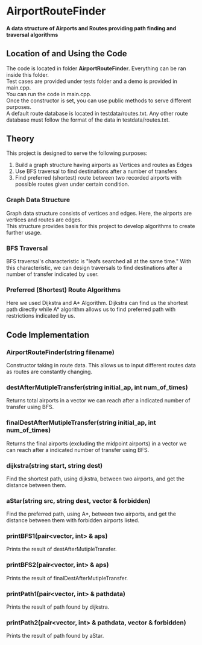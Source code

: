 # AirportRouteFinder
#### A data structure of Airports and Routes providing path finding and traversal algorithms

## Location of and Using the Code
The code is located in folder **AirportRouteFinder**. Everything can be ran inside this folder.   
Test cases are provided under tests folder and a demo is provided in main.cpp.  
You can run the code in main.cpp.  
Once the constructor is set, you can use public methods to serve different purposes.  
A default route database is located in testdata/routes.txt. Any other route database must follow the format of the data in testdata/routes.txt.

## Theory
This project is designed to serve the following purposes: 
1. Build a graph structure having airports as Vertices and routes as Edges
2. Use BFS traversal to find destinations after a number of transfers
3. Find preferred (shortest) route between two recorded airports with possible routes given under certain condition.

### Graph Data Structure
Graph data structure consists of vertices and edges. Here, the airports are vertices and routes are edges.   
This structure provides basis for this project to develop algorithms to create further usage. 

### BFS Traversal
BFS traversal's characteristic is "leafs searched all at the same time." With this characteristic, we can design traversals to find destinations after a number of transfer indicated by user. 

### Preferred (Shortest) Route Algorithms
Here we used Dijkstra and A* Algorithm. Dijkstra can find us the shortest path directly while A* algorithm allows us to find preferred path with restrictions indicated by us. 

## Code Implementation
### AirportRouteFinder(string filename)
Constructor taking in route data. This allows us to input different routes data as routes are constantly changing.

### destAfterMutipleTransfer(string initial_ap, int num_of_times)
Returns total airports in a vector we can reach after a indicated number of transfer using BFS.

### finalDestAfterMutipleTransfer(string initial_ap, int num_of_times)
Returns the final airports (excluding the midpoint airports) in a vector we can reach after a indicated number of transfer using BFS.

### dijkstra(string start, string dest)
Find the shortest path, using dijkstra, between two airports, and get the distance between them. 

### aStar(string src, string dest, vector<string> & forbidden)
Find the preferred path, using A*, between two airports, and get the distance between them with forbidden airports listed. 

### printBFS1(pair<vector<string>, int> & aps)
Prints the result of destAfterMutipleTransfer.

### printBFS2(pair<vector<string>, int> & aps)
Prints the result of finalDestAfterMutipleTransfer.

### printPath1(pair<vector<string>, int> & pathdata)
Prints the result of path found by dijkstra. 

### printPath2(pair<vector<string>, int> & pathdata, vector<string> & forbidden)
Prints the result of path found by aStar. 